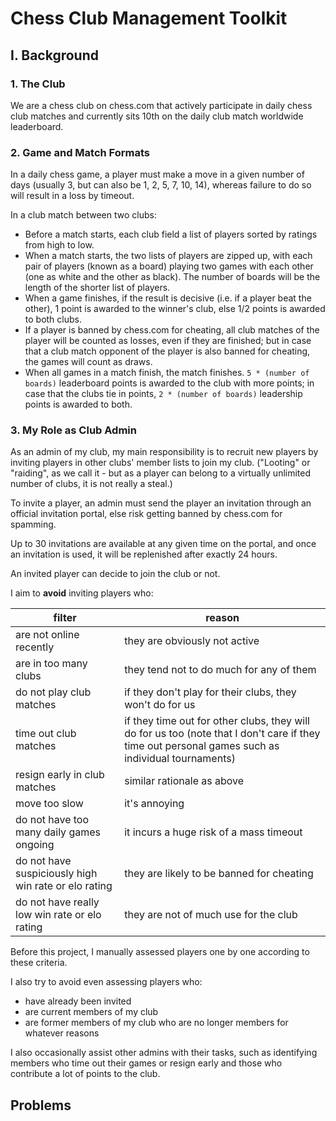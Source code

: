 # Chess Club Management Toolkit

## I. Background

### 1. The Club

We are a chess club on chess.com that actively participate in daily chess club matches and currently sits 10th on the daily club match worldwide leaderboard.

### 2. Game and Match Formats

In a daily chess game, a player must make a move in a given number of days (usually 3, but can also be 1, 2, 5, 7, 10, 14), whereas failure to do so will result in a loss by timeout. 

In a club match between two clubs:

* Before a match starts, each club field a list of players sorted by ratings from high to low.
* When a match starts, the two lists of players are zipped up, with each pair of players (known as a board) playing two games with each other (one as white and the other as black). The number of boards will be the length of the shorter list of players.
* When a game finishes, if the result is decisive (i.e. if a player beat the other), 1 point is awarded to the winner's club, else 1/2 points is awarded to both clubs.
* If a player is banned by chess.com for cheating, all club matches of the player will be counted as losses, even if they are finished; but in case that a club match opponent of the player is also banned for cheating, the games will count as draws.
* When all games in a match finish, the match finishes. `5 * (number of boards)` leaderboard points is awarded to the club with more points; in case that the clubs tie in points, `2 * (number of boards)` leadership points is awarded to both.

### 3. My Role as Club Admin

As an admin of my club, my main responsibility is to recruit new players by inviting players in other clubs' member lists to join my club. ("Looting" or "raiding", as we call it - but as a player can belong to a virtually unlimited number of clubs, it is not really a steal.)

To invite a player, an admin must send the player an invitation through an official invitation portal, else risk getting banned by chess.com for spamming. 

Up to 30 invitations are available at any given time on the portal, and once an invitation is used, it will be replenished after exactly 24 hours. 

An invited player can decide to join the club or not.

I aim to **avoid** inviting players who: 

| filter                                               | reason                                                                                                                                            |
|------------------------------------------------------|---------------------------------------------------------------------------------------------------------------------------------------------------|
| are not online recently                              | they are obviously not active                                                                                                                     |
| are in too many clubs                                | they tend not to do much for any of them                                                                                                          |
| do not play club matches                             | if they don't play for their clubs, they won't do for us                                                                                          |
| time out club matches                                | if they time out for other clubs, they will do for us too (note that I don't care if they time out personal games such as individual tournaments) |
| resign early in club matches                         | similar rationale as above                                                                                                                        |
| move too slow                                        | it's annoying                                                                                                                                     |
| do not have too many daily games ongoing             | it incurs a huge risk of a mass timeout                                                                                                           |
| do not have suspiciously high win rate or elo rating | they are likely to be banned for cheating                                                                                                         |
| do not have really low win rate or elo rating        | they are not of much use for the club                                                                                                             |

Before this project, I manually assessed players one by one according to these criteria. 

I also try to avoid even assessing players who:

* have already been invited
* are current members of my club
* are former members of my club who are no longer members for whatever reasons

I also occasionally assist other admins with their tasks, such as identifying members who time out their games or resign early and those who contribute a lot of points to the club. 

## Problems

###
